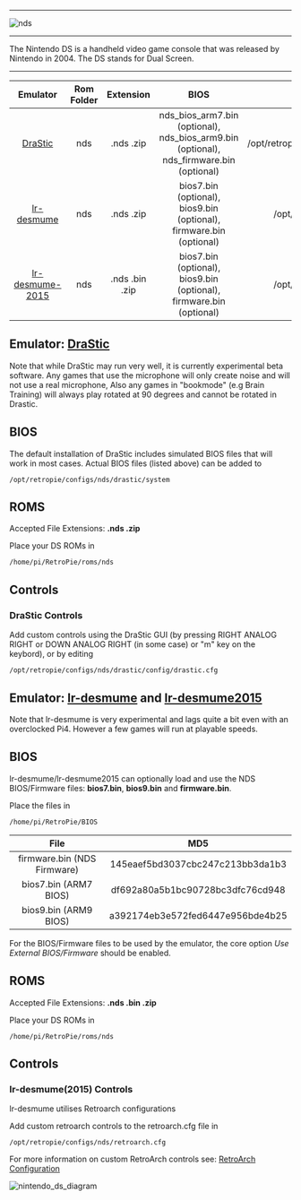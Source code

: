 ***
![nds](https://cloud.githubusercontent.com/assets/10035308/12213354/eab79344-b633-11e5-805b-7d1a93fa44dd.png)
***
The Nintendo DS is a handheld video game console that was released by Nintendo in 2004. The DS stands for Dual Screen.
***

| Emulator | Rom Folder | Extension | BIOS |  Controller Config |
| :---: | :---: | :---: | :---: | :---: |
| [DraStic](http://drastic-ds.com/) | nds | .nds .zip | nds_bios_arm7.bin (optional), nds_bios_arm9.bin (optional), nds_firmware.bin (optional) | /opt/retropie/configs/nds/drastic/config/drastic.cfg |
| [lr-desmume](https://github.com/libretro/desmume) | nds | .nds .zip | bios7.bin (optional), bios9.bin (optional), firmware.bin (optional) | /opt/retropie/configs/nds/retroarch.cfg |
| [lr-desmume-2015](https://github.com/libretro/desmume2015) | nds | .nds .bin .zip | bios7.bin (optional), bios9.bin (optional), firmware.bin (optional) | /opt/retropie/configs/nds/retroarch.cfg |

## Emulator: [DraStic](http://drastic-ds.com/)

Note that while DraStic may run very well, it is currently experimental beta software. Any games that use the microphone will only create noise and will not use a real microphone, Also any games in "bookmode" (e.g Brain Training) will always play rotated at 90 degrees and cannot be rotated in Drastic. 

## BIOS

The default installation of DraStic includes simulated BIOS files that will work in most cases. Actual BIOS files (listed above) can be added to
```
/opt/retropie/configs/nds/drastic/system
```

## ROMS
Accepted File Extensions: **.nds .zip**

Place your DS ROMs in 
```
/home/pi/RetroPie/roms/nds
```

## Controls

### DraStic Controls

Add custom controls using the DraStic GUI (by pressing RIGHT ANALOG RIGHT or DOWN ANALOG RIGHT (in some case) or "m" key on the keybord), or by editing
```
/opt/retropie/configs/nds/drastic/config/drastic.cfg
```

## Emulator: [lr-desmume](https://github.com/libretro/desmume) and [lr-desmume2015](https://github.com/libretro/desmume2015)

Note that lr-desmume is very experimental and lags quite a bit even with an overclocked Pi4. However a few games will run at playable speeds.

## BIOS

lr-desmume/lr-desmume2015 can optionally load and use the NDS BIOS/Firmware files: **bios7.bin**, **bios9.bin** and **firmware.bin**.

Place the files in
```
/home/pi/RetroPie/BIOS
```

| File | MD5 |
| :---: | :---: |
| firmware.bin (NDS Firmware) | 145eaef5bd3037cbc247c213bb3da1b3 |
| bios7.bin (ARM7 BIOS) | df692a80a5b1bc90728bc3dfc76cd948 |
| bios9.bin (ARM9 BIOS) | a392174eb3e572fed6447e956bde4b25 |

For the BIOS/Firmware files to be used by the emulator, the core option _Use External BIOS/Firmware_ should be enabled.

## ROMS
Accepted File Extensions: **.nds .bin .zip**

Place your DS ROMs in 
```
/home/pi/RetroPie/roms/nds
```

## Controls

### lr-desmume(2015) Controls
lr-desmume utilises Retroarch configurations

Add custom retroarch controls to the retroarch.cfg file in
```shell
/opt/retropie/configs/nds/retroarch.cfg
```
For more information on custom RetroArch controls see: [RetroArch Configuration](RetroArch-Configuration)

![nintendo_ds_diagram](https://cloud.githubusercontent.com/assets/10035308/16599645/7f549f56-42c0-11e6-88a8-3acda5287da3.png)
